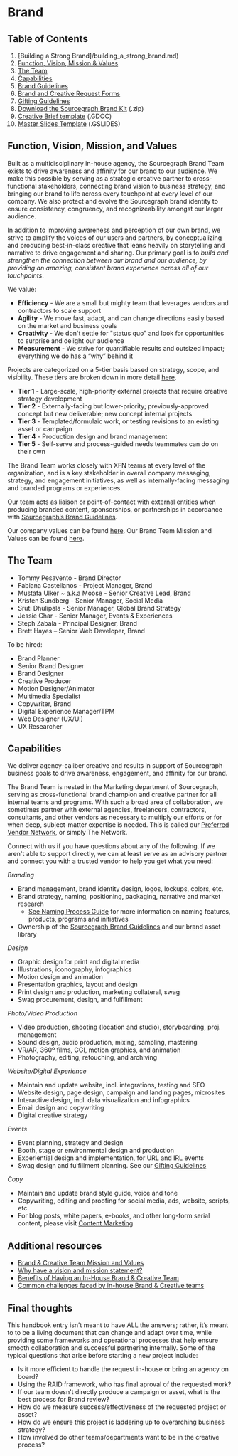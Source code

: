 # Brand

## Table of Contents

1. [Building a Strong Brand]/building_a_strong_brand.md)
2. [Function, Vision, Mission & Values](#function-vision-mission-and-values)
3. [The Team](#the-team)
4. [Capabilities](#capabilities)
5. [Brand Guidelines](brand_guidelines/index.md)
6. [Brand and Creative Request Forms](brand_and_creative_team_requests.md)
7. [Gifting Guidelines](gifting_guidelines.md)
8. [Download the Sourcegraph Brand Kit](https://f.hubspotusercontent20.net/hubfs/2762526/Brand%20assets/Sourcegraph%20Brand%20Kit%202.2%20-%20May%202021.zip) (.zip)
9. [Creative Brief template](https://docs.google.com/document/d/1iCCzdXtR8AkO2ehNS-zaDM-zgy337mYlQIvsF4cOssA/edit) (.GDOC)
10. [Master Slides Template](https://docs.google.com/presentation/d/18ovKYtoPhYV93rITNXEKZ2z5jlT9PSuXeJV3a8XlWuc/edit#slide=id.gd3ef0c1bfc_0_105) (.GSLIDES)

## Function, Vision, Mission, and Values

Built as a multidisciplinary in-house agency, the Sourcegraph Brand Team exists to drive awareness and affinity for our brand to our audience. We make this possible by serving as a strategic creative partner to cross-functional stakeholders, connecting brand vision to business strategy, and bringing our brand to life across every touchpoint at every level of our company. We also protect and evolve the Sourcegraph brand identity to ensure consistency, congruency, and recognizeability amongst our larger audience.

In addition to improving awareness and perception of our own brand, we strive to amplify the voices of our users and partners, by conceptualizing and producing best-in-class creative that leans heavily on storytelling and narrative to drive engagement and sharing. Our primary goal is to _build and strengthen the connection between our brand and our audience, by providing an amazing, consistent brand experience across all of our touchpoints_.

We value: <br>

- **Efficiency** - We are a small but mighty team that leverages vendors and contractors to scale support <br>
- **Agility** - We move fast, adapt, and can change directions easily based on the market and business goals <br>
- **Creativity** - We don't settle for "status quo" and look for opportunities to surprise and delight our audience <br>
- **Measurement** - We strive for quantifiable results and outsized impact; everything we do has a “why” behind it <br>

Projects are categorized on a 5-tier basis based on strategy, scope, and visibility. These tiers are broken down in more detail [here](brand_and_creative_team_requests.md#project-tiers).

- **Tier 1** - Large-scale, high-priority external projects that require creative strategy development
- **Tier 2** - Externally-facing but lower-priority; previously-approved concept but new deliverable; new concept internal projects
- **Tier 3** - Templated/formulaic work, or testing revisions to an existing asset or campaign
- **Tier 4** - Production design and brand management
- **Tier 5** - Self-serve and process-guided needs teammates can do on their own

The Brand Team works closely with XFN teams at every level of the organization, and is a key stakeholder in overall company messaging, strategy, and engagement initiatives, as well as internally-facing messaging and branded programs or experiences.

Our team acts as liaison or point-of-contact with external entities when producing branded content, sponsorships, or partnerships in accordance with [Sourcegraph’s Brand Guidelines](brand_guidelines/index.md).

Our company values can be found [here](../../../company-info-and-process/values/index.md). Our Brand Team Mission and Values can be found [here](brand_and_creative_team_mission_and_values.md).

## The Team

- Tommy Pesavento - Brand Director
- Fabiana Castellanos - Project Manager, Brand
- Mustafa Ulker ~ a.k.a Moose - Senior Creative Lead, Brand
- Kristen Sundberg - Senior Manager, Social Media
- Sruti Dhulipala - Senior Manager, Global Brand Strategy
- Jessie Char - Senior Manager, Events & Experiences
- Steph Zabala - Principal Designer, Brand
- Brett Hayes – Senior Web Developer, Brand

To be hired:

- Brand Planner
- Senior Brand Designer
- Brand Designer
- Creative Producer
- Motion Designer/Animator
- Multimedia Specialist
- Copywriter, Brand
- Digital Experience Manager/TPM
- Web Designer (UX/UI)
- UX Researcher

## Capabilities

We deliver agency-caliber creative and results in support of Sourcegraph business goals to drive awareness, engagement, and affinity for our brand.

The Brand Team is nested in the Marketing department of Sourcegraph, serving as cross-functional brand champion and creative partner for all internal teams and programs. With such a broad area of collaboration, we sometimes partner with external agencies, freelancers, contractors, consultants, and other vendors as necessary to multiply our efforts or for when deep, subject-matter expertise is needed. This is called our [Preferred Vendor Network](production_process.md#sourcegraph-preferred-vendor-network-aka-the-network), or simply The Network.

Connect with us if you have questions about any of the following. If we aren't able to support directly, we can at least serve as an advisory partner and connect you with a trusted vendor to help you get what you need:

_Branding_

- Brand management, brand identity design, logos, lockups, colors, etc.
- Brand strategy, naming, positioning, packaging, narrative and market research
  - [See Naming Process Guide](naming_process_for_products_features_and_programs.md) for more information on naming features, products, programs and initiatives
- Ownership of the [Sourcegraph Brand Guidelines](brand_guidelines/index.md) and our brand asset library

_Design_

- Graphic design for print and digital media
- Illustrations, iconography, infographics
- Motion design and animation
- Presentation graphics, layout and design
- Print design and production, marketing collateral, swag
- Swag procurement, design, and fulfillment

_Photo/Video Production_

- Video production, shooting (location and studio), storyboarding, proj. management
- Sound design, audio production, mixing, sampling, mastering
- VR/AR, 360º films, CGI, motion graphics, and animation
- Photography, editing, retouching, and archiving

_Website/Digital Experience_

- Maintain and update website, incl. integrations, testing and SEO
- Website design, page design, campaign and landing pages, microsites
- Interactive design, incl. data visualization and infographics
- Email design and copywriting
- Digital creative strategy

_Events_

- Event planning, strategy and design
- Booth, stage or environmental design and production
- Experiential design and implementation, for URL and IRL events
- Swag design and fulfillment planning. See our [Gifting Guidelines](gifting_guidelines.md)

_Copy_

- Maintain and update brand style guide, voice and tone
- Copywriting, editing and proofing for social media, ads, website, scripts, etc.
- For blog posts, white papers, e-books, and other long-form serial content, please visit [Content Marketing](../content/index.md)

## Additional resources

- [Brand & Creative Team Mission and Values](brand_and_creative_team_mission_and_values.md)
- [Why have a vision and mission statement?](sourcegraph_in-house_brand_team.md)
- [Benefits of Having an In-House Brand & Creative Team](sourcegraph_in-house_brand_team.md)
- [Common challenges faced by in-house Brand & Creative teams](sourcegraph_in-house_brand_team.md)

## Final thoughts

This handbook entry isn’t meant to have ALL the answers; rather, it’s meant to to be a living document that can change and adapt over time, while providing some frameworks and operational processes that help ensure smooth collaboration and successful partnering internally. Some of the typical questions that arise before starting a new project include:

- Is it more efficient to handle the request in-house or bring an agency on board?
- Using the RAID framework, who has final aproval of the requested work?
- If our team doesn't directly produce a campaign or asset, what is the best process for Brand review?
- How do we measure success/effectiveness of the requested project or asset?
- How do we ensure this project is laddering up to overarching business strategy?
- How involved do other teams/departments want to be in the creative process?
